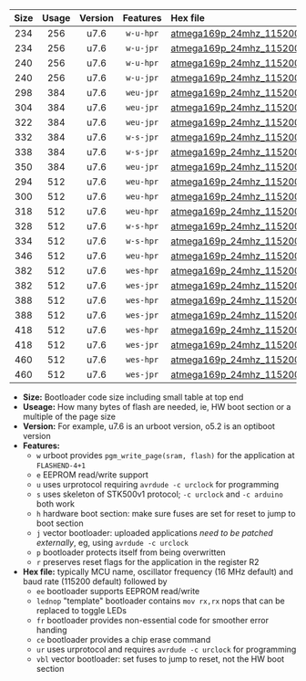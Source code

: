 |Size|Usage|Version|Features|Hex file|
|:-:|:-:|:-:|:-:|:--|
|234|256|u7.6|`w-u-hpr`|[atmega169p_24mhz_115200bps_ur.hex](https://raw.githubusercontent.com/stefanrueger/urboot/main//atmega169p_24mhz_115200bps_ur.hex)|
|234|256|u7.6|`w-u-jpr`|[atmega169p_24mhz_115200bps_ur_vbl.hex](https://raw.githubusercontent.com/stefanrueger/urboot/main//atmega169p_24mhz_115200bps_ur_vbl.hex)|
|240|256|u7.6|`w-u-hpr`|[atmega169p_24mhz_115200bps_lednop_ur.hex](https://raw.githubusercontent.com/stefanrueger/urboot/main//atmega169p_24mhz_115200bps_lednop_ur.hex)|
|240|256|u7.6|`w-u-jpr`|[atmega169p_24mhz_115200bps_lednop_ur_vbl.hex](https://raw.githubusercontent.com/stefanrueger/urboot/main//atmega169p_24mhz_115200bps_lednop_ur_vbl.hex)|
|298|384|u7.6|`weu-jpr`|[atmega169p_24mhz_115200bps_ee_ur_vbl.hex](https://raw.githubusercontent.com/stefanrueger/urboot/main//atmega169p_24mhz_115200bps_ee_ur_vbl.hex)|
|304|384|u7.6|`weu-jpr`|[atmega169p_24mhz_115200bps_ee_lednop_ur_vbl.hex](https://raw.githubusercontent.com/stefanrueger/urboot/main//atmega169p_24mhz_115200bps_ee_lednop_ur_vbl.hex)|
|322|384|u7.6|`weu-jpr`|[atmega169p_24mhz_115200bps_ee_lednop_fr_ur_vbl.hex](https://raw.githubusercontent.com/stefanrueger/urboot/main//atmega169p_24mhz_115200bps_ee_lednop_fr_ur_vbl.hex)|
|332|384|u7.6|`w-s-jpr`|[atmega169p_24mhz_115200bps_vbl.hex](https://raw.githubusercontent.com/stefanrueger/urboot/main//atmega169p_24mhz_115200bps_vbl.hex)|
|338|384|u7.6|`w-s-jpr`|[atmega169p_24mhz_115200bps_lednop_vbl.hex](https://raw.githubusercontent.com/stefanrueger/urboot/main//atmega169p_24mhz_115200bps_lednop_vbl.hex)|
|350|384|u7.6|`weu-jpr`|[atmega169p_24mhz_115200bps_ee_lednop_fr_ce_ur_vbl.hex](https://raw.githubusercontent.com/stefanrueger/urboot/main//atmega169p_24mhz_115200bps_ee_lednop_fr_ce_ur_vbl.hex)|
|294|512|u7.6|`weu-hpr`|[atmega169p_24mhz_115200bps_ee_ur.hex](https://raw.githubusercontent.com/stefanrueger/urboot/main//atmega169p_24mhz_115200bps_ee_ur.hex)|
|300|512|u7.6|`weu-hpr`|[atmega169p_24mhz_115200bps_ee_lednop_ur.hex](https://raw.githubusercontent.com/stefanrueger/urboot/main//atmega169p_24mhz_115200bps_ee_lednop_ur.hex)|
|318|512|u7.6|`weu-hpr`|[atmega169p_24mhz_115200bps_ee_lednop_fr_ur.hex](https://raw.githubusercontent.com/stefanrueger/urboot/main//atmega169p_24mhz_115200bps_ee_lednop_fr_ur.hex)|
|328|512|u7.6|`w-s-hpr`|[atmega169p_24mhz_115200bps.hex](https://raw.githubusercontent.com/stefanrueger/urboot/main//atmega169p_24mhz_115200bps.hex)|
|334|512|u7.6|`w-s-hpr`|[atmega169p_24mhz_115200bps_lednop.hex](https://raw.githubusercontent.com/stefanrueger/urboot/main//atmega169p_24mhz_115200bps_lednop.hex)|
|346|512|u7.6|`weu-hpr`|[atmega169p_24mhz_115200bps_ee_lednop_fr_ce_ur.hex](https://raw.githubusercontent.com/stefanrueger/urboot/main//atmega169p_24mhz_115200bps_ee_lednop_fr_ce_ur.hex)|
|382|512|u7.6|`wes-hpr`|[atmega169p_24mhz_115200bps_ee.hex](https://raw.githubusercontent.com/stefanrueger/urboot/main//atmega169p_24mhz_115200bps_ee.hex)|
|382|512|u7.6|`wes-jpr`|[atmega169p_24mhz_115200bps_ee_vbl.hex](https://raw.githubusercontent.com/stefanrueger/urboot/main//atmega169p_24mhz_115200bps_ee_vbl.hex)|
|388|512|u7.6|`wes-hpr`|[atmega169p_24mhz_115200bps_ee_lednop.hex](https://raw.githubusercontent.com/stefanrueger/urboot/main//atmega169p_24mhz_115200bps_ee_lednop.hex)|
|388|512|u7.6|`wes-jpr`|[atmega169p_24mhz_115200bps_ee_lednop_vbl.hex](https://raw.githubusercontent.com/stefanrueger/urboot/main//atmega169p_24mhz_115200bps_ee_lednop_vbl.hex)|
|418|512|u7.6|`wes-hpr`|[atmega169p_24mhz_115200bps_ee_lednop_fr.hex](https://raw.githubusercontent.com/stefanrueger/urboot/main//atmega169p_24mhz_115200bps_ee_lednop_fr.hex)|
|418|512|u7.6|`wes-jpr`|[atmega169p_24mhz_115200bps_ee_lednop_fr_vbl.hex](https://raw.githubusercontent.com/stefanrueger/urboot/main//atmega169p_24mhz_115200bps_ee_lednop_fr_vbl.hex)|
|460|512|u7.6|`wes-hpr`|[atmega169p_24mhz_115200bps_ee_lednop_fr_ce.hex](https://raw.githubusercontent.com/stefanrueger/urboot/main//atmega169p_24mhz_115200bps_ee_lednop_fr_ce.hex)|
|460|512|u7.6|`wes-jpr`|[atmega169p_24mhz_115200bps_ee_lednop_fr_ce_vbl.hex](https://raw.githubusercontent.com/stefanrueger/urboot/main//atmega169p_24mhz_115200bps_ee_lednop_fr_ce_vbl.hex)|

- **Size:** Bootloader code size including small table at top end
- **Useage:** How many bytes of flash are needed, ie, HW boot section or a multiple of the page size
- **Version:** For example, u7.6 is an urboot version, o5.2 is an optiboot version
- **Features:**
  + `w` urboot provides `pgm_write_page(sram, flash)` for the application at `FLASHEND-4+1`
  + `e` EEPROM read/write support
  + `u` uses urprotocol requiring `avrdude -c urclock` for programming
  + `s` uses skeleton of STK500v1 protocol; `-c urclock` and `-c arduino` both work
  + `h` hardware boot section: make sure fuses are set for reset to jump to boot section
  + `j` vector bootloader: uploaded applications *need to be patched externally*, eg, using `avrdude -c urclock`
  + `p` bootloader protects itself from being overwritten
  + `r` preserves reset flags for the application in the register R2
- **Hex file:** typically MCU name, oscillator frequency (16 MHz default) and baud rate (115200 default) followed by
  + `ee` bootloader supports EEPROM read/write
  + `lednop` "template" bootloader contains `mov rx,rx` nops that can be replaced to toggle LEDs
  + `fr` bootloader provides non-essential code for smoother error handing
  + `ce` bootloader provides a chip erase command
  + `ur` uses urprotocol and requires `avrdude -c urclock` for programming
  + `vbl` vector bootloader: set fuses to jump to reset, not the HW boot section
